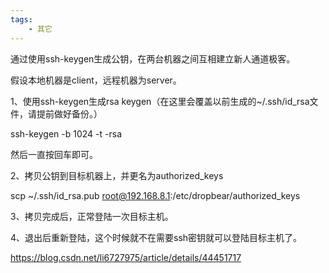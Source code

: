 ```yaml
---
tags:
    - 其它
---
```


通过使用ssh-keygen生成公钥，在两台机器之间互相建立新人通道极客。



假设本地机器是client，远程机器为server。



1、使用ssh-keygen生成rsa keygen（在这里会覆盖以前生成的~/.ssh/id_rsa文件，请提前做好备份。）



ssh-keygen -b 1024 -t -rsa

然后一直按回车即可。



2、拷贝公钥到目标机器上，并更名为authorized_keys

scp ~/.ssh/id_rsa.pub root@192.168.8.1:/etc/dropbear/authorized_keys



3、拷贝完成后，正常登陆一次目标主机。

4、退出后重新登陆，这个时候就不在需要ssh密钥就可以登陆目标主机了。





https://blog.csdn.net/li6727975/article/details/44451717